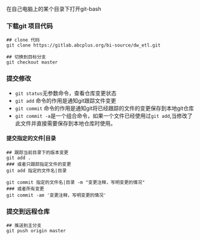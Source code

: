 在自己电脑上的某个目录下打开git-bash

### 下载git 项目代码
```
## clone 代码
git clone https://gitlab.abcplus.org/bi-source/dw_etl.git

## 切换到目标分支
git checkout master

```

### 提交修改
- `git status`无参数命令，查看仓库变更状态
- `git add` 命令的作用是通知git跟踪文件变更
- `git commit` 命令的作用是通知git将已经跟踪的文件的变更保存到本地git仓库
- `git commit -a`是一个组合命令，如果一个文件已经使用过`git add`,当修改了此文件并直接需要保存到本地仓库时使用。

#### 提交指定的文件|目录
```
## 跟踪当前目录下的版本变更
git add .
### 或者只跟踪指定文件的变更
git add 指定的文件名|目录

git commit 指定的文件名|目录 -m "变更注释，写明变更的情况"
### 或者所有变更
git commit -am '变更注释，写明变更的情况'
```

### 提交到远程仓库
```
## 推送到主分支
git push origin master
```